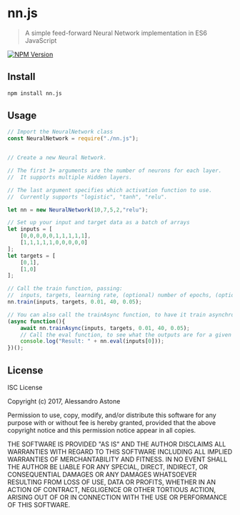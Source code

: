 # nn.js

> A simple feed-forward Neural Network implementation in ES6 JavaScript 

[![NPM Version][npm-image]][npm-url]

## Install

```bash
npm install nn.js
```

## Usage
```javascript
// Import the NeuralNetwork class
const NeuralNetwork = require("./nn.js");


// Create a new Neural Network.

// The first 3+ arguments are the number of neurons for each layer. 
//  It supports multiple Hidden layers.

// The last argument specifies which activation function to use.
//  Currently supports "logistic", "tanh", "relu".

let nn = new NeuralNetwork(10,7,5,2,"relu");

// Set up your input and target data as a batch of arrays
let inputs = [
    [0,0,0,0,0,1,1,1,1,1],
    [1,1,1,1,1,0,0,0,0,0]
];
let targets = [
    [0,1],
    [1,0]
];

// Call the train function, passing:
//  inputs, targets, learning rate, (optional) number of epochs, (optional) minimum MSE before stopping
nn.train(inputs, targets, 0.01, 40, 0.05);

// You can also call the trainAsync function, to have it train asynchronously
(async function(){
    await nn.trainAsync(inputs, targets, 0.01, 40, 0.05);
    // Call the eval function, to see what the outputs are for a given input
    console.log("Result: " + nn.eval(inputs[0]));
})();

```

## License

ISC License

Copyright (c) 2017, Alessandro Astone

Permission to use, copy, modify, and/or distribute this software for any
purpose with or without fee is hereby granted, provided that the above
copyright notice and this permission notice appear in all copies.

THE SOFTWARE IS PROVIDED "AS IS" AND THE AUTHOR DISCLAIMS ALL WARRANTIES
WITH REGARD TO THIS SOFTWARE INCLUDING ALL IMPLIED WARRANTIES OF
MERCHANTABILITY AND FITNESS. IN NO EVENT SHALL THE AUTHOR BE LIABLE FOR
ANY SPECIAL, DIRECT, INDIRECT, OR CONSEQUENTIAL DAMAGES OR ANY DAMAGES
WHATSOEVER RESULTING FROM LOSS OF USE, DATA OR PROFITS, WHETHER IN AN
ACTION OF CONTRACT, NEGLIGENCE OR OTHER TORTIOUS ACTION, ARISING OUT OF
OR IN CONNECTION WITH THE USE OR PERFORMANCE OF THIS SOFTWARE.


[npm-image]: https://img.shields.io/npm/v/nn.js.svg
[npm-url]: https://npmjs.org/package/nn.js